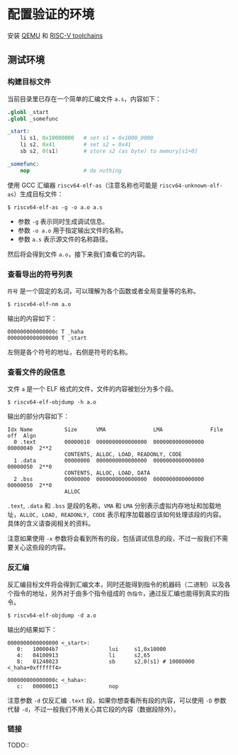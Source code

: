# 配置验证的环境

安装 [QEMU](https://www.qemu.org/) 和 [RISC-V toolchains](https://github.com/riscv-collab/riscv-gnu-toolchain)

## 测试环境

### 构建目标文件

当前目录里已存在一个简单的汇编文件 `a.s`，内容如下：

```s
.globl _start
.globl _somefunc

_start:
    li s1, 0x10000000   # set s1 = 0x1000_0000
    li s2, 0x41         # set s2 = 0x41
    sb s2, 0(s1)        # store s2 (as byte) to memory[s1+0]

_somefunc:
    nop                 # do nothing
```

使用 GCC 汇编器 `riscv64-elf-as`（注意名称也可能是 `riscv64-unknown-elf-as`）生成目标文件：

`$ riscv64-elf-as -g -o a.o a.s`

- 参数 `-g` 表示同时生成调试信息。
- 参数 `-o a.o` 用于指定输出文件的名称。
- 参数 `a.s` 表示源文件的名称路径。

然后将会得到文件 `a.o`，接下来我们查看它的内容。

### 查看导出的符号列表

`符号` 是一个固定的名词，可以理解为各个函数或者全局变量等的名称。

`$ riscv64-elf-nm a.o`

输出的内容如下：

```text
000000000000000c T _haha
0000000000000000 T _start
```

左侧是各个符号的地址，右侧是符号的名称。

### 查看文件的段信息

文件 `a` 是一个 ELF 格式的文件，文件的内容被划分为多个段。

`$ riscv64-elf-objdump -h a.o`

输出的部分内容如下：

```text
Idx Name          Size      VMA               LMA               File off  Algn
  0 .text         00000010  0000000000000000  0000000000000000  00000040  2**2
                  CONTENTS, ALLOC, LOAD, READONLY, CODE
  1 .data         00000000  0000000000000000  0000000000000000  00000050  2**0
                  CONTENTS, ALLOC, LOAD, DATA
  2 .bss          00000000  0000000000000000  0000000000000000  00000050  2**0
                  ALLOC
```

`.text`, `.data` 和 `.bss` 是段的名称，`VMA` 和 `LMA` 分别表示虚拟内存地址和加载地址，`ALLOC, LOAD, READONLY, CODE` 表示程序加载器应该如何处理该段的内容。具体的含义请查阅相关的资料。

注意如果使用 `-x` 参数将会看到所有的段，包括调试信息的段，不过一般我们不需要关心这些段的内容。

### 反汇编

反汇编目标文件将会得到汇编文本，同时还能得到指令的机器码（二进制）以及各个指令的地址，另外对于由多个指令组成的 `伪指令`，通过反汇编也能得到真实的指令。

`$ riscv64-elf-objdump -d a.o`

输出的结果如下：

```text
0000000000000000 <_start>:
   0:   100004b7                lui     s1,0x10000
   4:   04100913                li      s2,65
   8:   01248023                sb      s2,0(s1) # 10000000 <_haha+0xffffff4>

000000000000000c <_haha>:
   c:   00000013                nop
```

注意参数 `-d` 仅反汇编 `.text` 段，如果你想查看所有段的内容，可以使用 `-D` 参数代替 `-d`，不过一般我们不用关心其它段的内容（数据段除外）。

### 链接

TODO::
